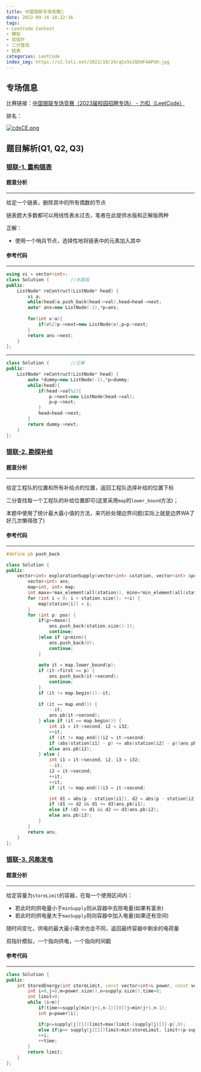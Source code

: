 ```yaml
---
title: 中国银联专场竞赛🏦
date: 2022-09-16 18:22:16
tags: 
- LeetCode Contest
- 模拟
- 双指针
- 二分查找
- 链表
categories: LeetCode
index_img: https://s2.loli.net/2022/10/24/qSx5oJQOdF4APUH.jpg
---
```


## 专场信息

比赛链接：[中国银联专场竞赛（2023届校园招聘专场） - 力扣（LeetCode）](https://leetcode.cn/contest/cnunionpay2022/)

排名：

<a href="https://imgloc.com/i/cdsCE"><img src="https://s1.328888.xyz/2022/09/16/cdsCE.png" alt="cdsCE.png" border="0"></a>

## 题目解析(Q1, Q2, Q3)

### [银联-1. 重构链表](https://leetcode.cn/contest/cnunionpay2022/problems/VLNEbD/)

#### 题意分析

-----

给定一个链表，删除其中的所有偶数的节点

链表题大多数都可以用线性表水过去，笔者在此提供水版和正解版两种

正解：

+ 使用一个哨兵节点，选择性地将链表中的元素加入其中

#### 参考代码

-----

```cpp
using vi = vector<int>;
class Solution {		//水题版
public:
    ListNode* reContruct(ListNode* head) {
        vi a;
        while(head)a.push_back(head->val),head=head->next;
        auto* ans=new ListNode(-1),*p=ans;
        
        for(int v:a){
            if(v%2)p->next=new ListNode(v),p=p->next;
        }
        return ans->next;
    }
};
```
---------

```cpp
class Solution {		//正解
public:
    ListNode* reContruct(ListNode* head) {
        auto *dummy=new ListNode(-1),*p=dummy;
        while(head){
            if(head->val%2){
                p->next=new ListNode(head->val);
                p=p->next;
            }
            head=head->next;
        }
        return dummy->next;
    }
};
```

### [银联-2. 勘探补给](https://leetcode.cn/contest/cnunionpay2022/problems/6olJmJ/)

#### 题意分析

-----

给定工程队的位置和所有补给点的位置，返回工程队选择补给的位置下标

二分查找每一个工程队的补给位置即可(这里采用`map`的`lower_bound`方法)；

本题中使用了统计最大最小值的方法，来巧妙处理边界问题(实际上就是边界WA了好几次懒得改了)

#### 参考代码

----

```cpp
#define pb push_back

class Solution {
public:
    vector<int> explorationSupply(vector<int> &station, vector<int> &pos) {
        vector<int> ans;
        map<int, int> map;
        int maxx=*max_element(all(station)), minn=*min_element(all(station));
        for (int i = 0; i < station.size(); ++i) {
            map[station[i]] = i;
        }
        for (int p: pos) {
            if(p>=maxx){
                ans.push_back(station.size()-1);
                continue;
            }else if (p<minn){
                ans.push_back(0);
                continue;
            }
            
            auto it = map.lower_bound(p);
            if (it->first == p) {
                ans.push_back(it->second);
                continue;
            }
            if (it != map.begin())--it;
            
            if (it == map.end()) {
                --it;
                ans.pb(it->second);
            } else if (it == map.begin()) {
                int i1 = it->second, i2 = i32;
                ++it;
                if (it != map.end())i2 = it->second;
                if (abs(station[i1] - p) <= abs(station[i2] - p))ans.pb(i1);
                else ans.pb(i2);
            } else {
                int i1 = it->second, i2, i3 = i32;
                --it;
                i2 = it->second;
                ++it;
                ++it;
                if (it != map.end())i3 = it->second;

                int d1 = abs(p - station[i1]), d2 = abs(p - station[i2]), d3 = abs(p - station[i3]);
                if (d1 <= d2 && d1 <= d3)ans.pb(i1);
                else if (d2 <= d1 && d2 <= d3)ans.pb(i2);
                else ans.pb(i3);
            }
        }
        return ans;
    }
};
```

### [银联-3. 风能发电](https://leetcode.cn/contest/cnunionpay2022/problems/wMGN0t/)

#### 题意分析

----

给定容量为`storeLimit`的容器，在每一个使用区间内：

+ 若此时的供电量小于`minSupply`则从容器中去除电量(如果有富余)
+ 若此时的供电量大于`maxSupply`则向容器中加入电量(如果还有空间)

随时间变化，供电的最大最小需求也会不同，返回最终容器中剩余的电荷量

双指针模拟，一个指向供电，一个指向时间戳

#### 参考代码

----

```cpp
class Solution {
public:
    int StoredEnergy(int storeLimit, const vector<int>& power, const vector<vector<int>>& supply){
        int i=0,j=0,m=power.size(),n=supply.size(),time=0;
        int limit=0;
        while (i<m){
            if(time>=supply[min(j+1,n-1)][0])j=min(j+1,n-1);
            int p=power[i];

            if(p<=supply[j][1])limit=max(limit-(supply[j][1]-p),0);
            else if(p>= supply[j][2])limit=min(storeLimit, limit+(p-supply[j][2]));
            ++i;
            ++time;
        }
        return limit;
    }
};
```

